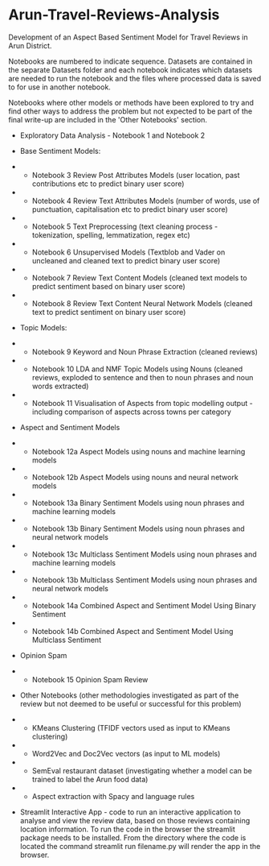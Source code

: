 # Arun-Travel-Reviews-Analysis
Development of an Aspect Based Sentiment Model for Travel Reviews in Arun District.

Notebooks are numbered to indicate sequence. Datasets are contained in the separate Datasets folder and each notebook indicates which datasets are needed to run the notebook and the files where processed data is saved to for use in another notebook. 

Notebooks where other models or methods have been explored to try and find other ways to address the problem but not expected to be part of the final write-up are included in the 'Other Notebooks' section. 

* Exploratory Data Analysis - Notebook 1 and Notebook 2
* Base Sentiment Models:
*  - Notebook 3 Review Post Attributes Models (user location, past contributions etc to predict binary user score)
*  - Notebook 4 Review Text Attributes Models (number of words, use of punctuation, capitalisation etc to predict binary user score)
*  - Notebook 5 Text Preprocessing (text cleaning process - tokenization, spelling, lemmatization, regex etc)
*  - Notebook 6 Unsupervised Models (Textblob and Vader on uncleaned and cleaned text to predict binary user score)
*  - Notebook 7 Review Text Content Models (cleaned text models to predict sentiment based on binary user score)
*  - Notebook 8 Review Text Content Neural Network Models (cleaned text to predict sentiment on binary user score)
 
* Topic Models:
* - Notebook 9 Keyword and Noun Phrase Extraction (cleaned reviews)
* - Notebook 10 LDA and NMF Topic Models using Nouns (cleaned reviews, exploded to sentence and then to noun phrases and noun words extracted)
* - Notebook 11 Visualisation of Aspects from topic modelling output - including comparison of aspects across towns per category

* Aspect and Sentiment Models
* - Notebook 12a Aspect Models using nouns and machine learning models
* - Notebook 12b Aspect Models using nouns and neural network models 
* - Notebook 13a Binary Sentiment Models using noun phrases and machine learning models 
* - Notebook 13b Binary Sentiment Models using noun phrases and neural network models
* - Notebook 13c Multiclass Sentiment Models using noun phrases and machine learning models
* - Notebook 13b Multiclass Sentiment Models using noun phrases and neural network models
* - Notebook 14a Combined Aspect and Sentiment Model Using Binary Sentiment
* - Notebook 14b Combined Aspect and Sentiment Model Using Multiclass Sentiment

* Opinion Spam
* - Notebook 15 Opinion Spam Review
  
* Other Notebooks (other methodologies investigated as part of the review but not deemed to be useful or successful for this problem)
* - KMeans Clustering (TFIDF vectors used as input to KMeans clustering)
* - Word2Vec and Doc2Vec vectors (as input to ML models)
* - SemEval restaurant dataset (investigating whether a model can be trained to label the Arun food data)
* - Aspect extraction with Spacy and language rules

* Streamlit Interactive App - code to run an interactive application to analyse and view the review data, based on those reviews containing location information. To run the code in the browser the streamlit package needs to be installed. From the directory where the code is located the command streamlit run filename.py will render the app in the browser.
